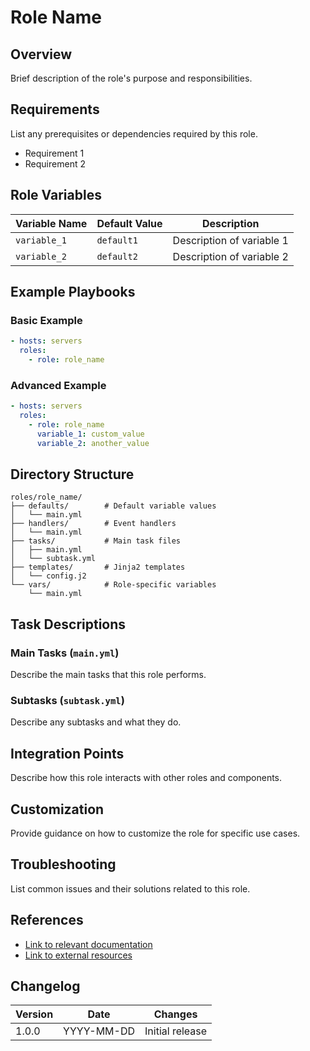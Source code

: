 # Role Name

## Overview

Brief description of the role's purpose and responsibilities.

## Requirements

List any prerequisites or dependencies required by this role.

- Requirement 1
- Requirement 2

## Role Variables

| Variable Name | Default Value | Description |
|---------------|---------------|-------------|
| `variable_1`  | `default1`    | Description of variable 1 |
| `variable_2`  | `default2`    | Description of variable 2 |

## Example Playbooks

### Basic Example

```yaml
- hosts: servers
  roles:
    - role: role_name
```

### Advanced Example

```yaml
- hosts: servers
  roles:
    - role: role_name
      variable_1: custom_value
      variable_2: another_value
```

## Directory Structure

```
roles/role_name/
├── defaults/        # Default variable values
│   └── main.yml
├── handlers/        # Event handlers
│   └── main.yml
├── tasks/           # Main task files
│   ├── main.yml
│   └── subtask.yml
├── templates/       # Jinja2 templates
│   └── config.j2
└── vars/            # Role-specific variables
    └── main.yml
```

## Task Descriptions

### Main Tasks (`main.yml`)

Describe the main tasks that this role performs.

### Subtasks (`subtask.yml`)

Describe any subtasks and what they do.

## Integration Points

Describe how this role interacts with other roles and components.

## Customization

Provide guidance on how to customize the role for specific use cases.

## Troubleshooting

List common issues and their solutions related to this role.

## References

- [Link to relevant documentation]()
- [Link to external resources]()

## Changelog

| Version | Date       | Changes |
|---------|------------|---------|
| 1.0.0   | YYYY-MM-DD | Initial release |
